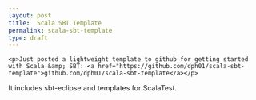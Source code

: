```yaml
---
layout: post
title:  Scala SBT Template
permalink: scala-sbt-template
type: draft
---
```


    <p>Just posted a lightweight template to github for getting started with Scala &amp; SBT: <a href="https://github.com/dph01/scala-sbt-template">github.com/dph01/scala-sbt-template</a></p>
<p>It includes sbt-eclipse and templates for ScalaTest.</p>
  
